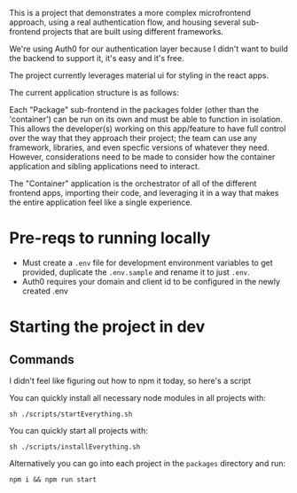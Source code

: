 This is a project that demonstrates a more complex microfrontend approach, using a real authentication flow, and housing several sub-frontend projects that are built using different frameworks.

We're using Auth0 for our authentication layer because I didn't want to build the backend to support it, it's easy and it's free.

The project currently leverages material ui for styling in the react apps.

The current application structure is as follows:

Each "Package" sub-frontend in the packages folder (other than the 'container') can be run on its own and must be able to function in isolation. This allows the developer(s) working on this app/feature to have full control over the way that they approach their project; the team can use any framework, libraries, and even specfic versions of whatever they need. However, considerations need to be made to consider how the container application and sibling applications need to interact.

The "Container" application is the orchestrator of all of the different frontend apps, importing their code, and leveraging it in a way that makes the entire application feel like a single experience.

# Pre-reqs to running locally

- Must create a `.env` file for development environment variables to get provided, duplicate the `.env.sample` and rename it to just `.env`.
- Auth0 requires your domain and client id to be configured in the newly created .env

# Starting the project in dev

## Commands

I didn't feel like figuring out how to npm it today, so here's a script

You can quickly install all necessary node modules in all projects with:

`sh ./scripts/startEverything.sh`

You can quickly start all projects with:

`sh ./scripts/installEverything.sh`

Alternatively you can go into each project in the `packages` directory and run:

`npm i && npm run start`
